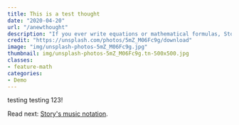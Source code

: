```yaml
---
title: This is a test thought
date: "2020-04-20"
url: "/anewthought"
description: "If you ever write equations or mathematical formulas, Story has the features you need."
credit: "https://unsplash.com/photos/5mZ_M06Fc9g/download"
image: "img/unsplash-photos-5mZ_M06Fc9g.jpg"
thumbnail: img/unsplash-photos-5mZ_M06Fc9g.tn-500x500.jpg
classes:
- feature-math
categories:
- Demo
---
```



testing testing 123!


Read next: [Story's music notation](/music/).
